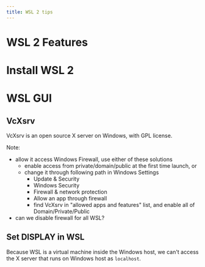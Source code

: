 ```yaml
---
title: WSL 2 tips
---
```


# WSL 2 Features

# Install WSL 2

# WSL GUI

## VcXsrv

VcXsrv is an open source X server on Windows, with GPL license.

Note:
* allow it access Windows Firewall, use either of these solutions
  * enable access from private/domain/public at the first time launch, or
  * change it through following path in Windows Settings
    *  Update & Security
    *  Windows Security
    *  Firewall & network protection
    *  Allow an app through firewall
    *  find VcXsrv in "allowed apps and features" list, and enable all of Domain/Private/Public
 * can we disable firewall for all WSL?

## Set DISPLAY in WSL

Because WSL is a virtual machine inside the Windows host, we can't access the X server that runs on Windows host as ``localhost``.


```bash

```
